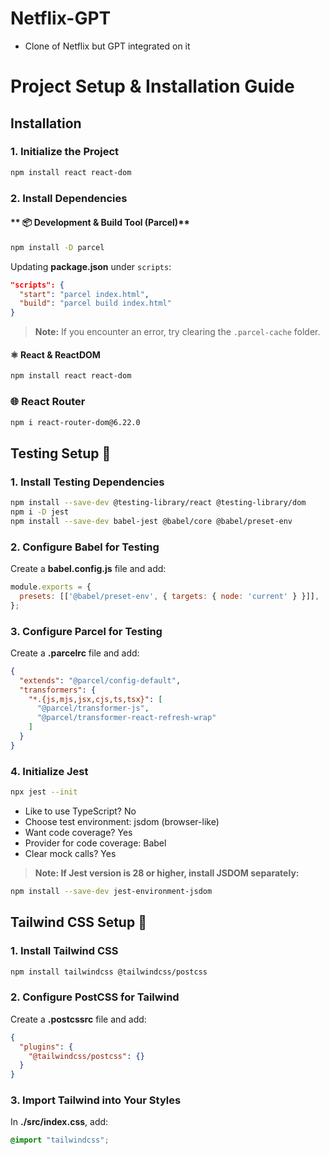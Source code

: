 # Netflix-GPT

- Clone of Netflix but GPT integrated on it

# Project Setup & Installation Guide  
## Installation
### 1. Initialize the Project
```sh
npm install react react-dom
```
### 2. Install Dependencies
#### ** :package: Development & Build Tool (Parcel)** 
```sh
npm install -D parcel
```
Updating **package.json** under `scripts`:
```json
"scripts": {
  "start": "parcel index.html",
  "build": "parcel build index.html"
}
```
> **Note:** If you encounter an error, try clearing the `.parcel-cache` folder.

#### :atom_symbol: React & ReactDOM
```sh
npm install react react-dom
```
### :globe_with_meridians: React Router
```sh
npm i react-router-dom@6.22.0
```
## Testing Setup :test_tube:
### 1. Install Testing Dependencies
```sh
npm install --save-dev @testing-library/react @testing-library/dom
npm i -D jest
npm install --save-dev babel-jest @babel/core @babel/preset-env
```
### 2. Configure Babel for Testing
Create a **babel.config.js** file and add:
```js
module.exports = {
  presets: [['@babel/preset-env', { targets: { node: 'current' } }]],
};
```
### 3. Configure Parcel for Testing
Create a **.parcelrc** file and add:
```json
{
  "extends": "@parcel/config-default",
  "transformers": {
    "*.{js,mjs,jsx,cjs,ts,tsx}": [
      "@parcel/transformer-js",
      "@parcel/transformer-react-refresh-wrap"
    ]
  }
}
```
### 4. Initialize Jest
```sh
npx jest --init
```
- Like to use TypeScript? No
- Choose test environment: jsdom (browser-like)
- Want code coverage? Yes
- Provider for code coverage: Babel
- Clear mock calls? Yes
> **Note: If Jest version is 28 or higher, install JSDOM separately:**
```sh
npm install --save-dev jest-environment-jsdom
```
## Tailwind CSS Setup :art:
### 1. Install Tailwind CSS
```sh
npm install tailwindcss @tailwindcss/postcss
```
### 2. Configure PostCSS for Tailwind
Create a **.postcssrc** file and add:
```json
{
  "plugins": {
    "@tailwindcss/postcss": {}
  }
}
```
### 3. Import Tailwind into Your Styles
In **./src/index.css**, add:
```css
@import "tailwindcss";
```